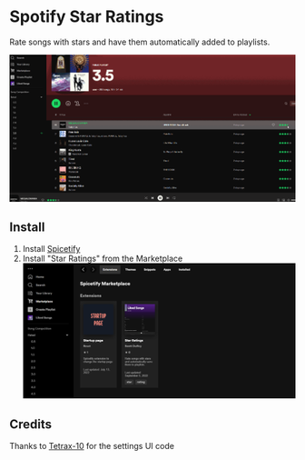 # Spotify Star Ratings

Rate songs with stars and have them automatically added to playlists.

![Screenshot](screenshot.gif)

## Install

1. Install [Spicetify](https://spicetify.app)
2. Install "Star Ratings" from the Marketplace
   ![Install](install.png)

## Credits

Thanks to [Tetrax-10](https://github.com/Tetrax-10) for the settings UI code
